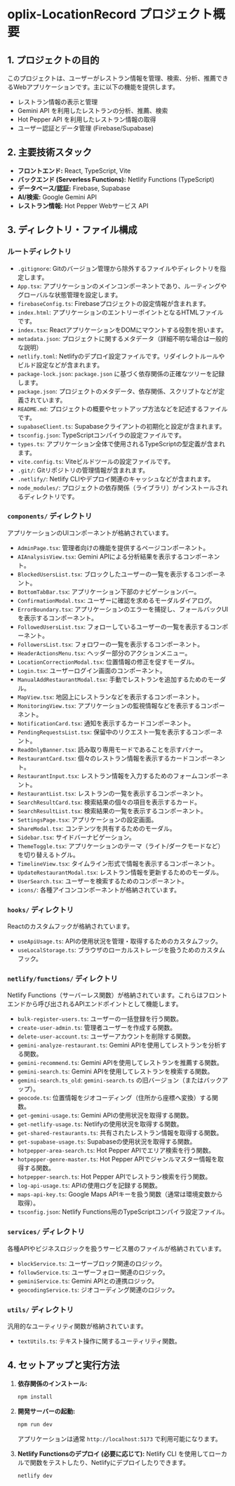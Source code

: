 # oplix-LocationRecord プロジェクト概要

## 1. プロジェクトの目的

このプロジェクトは、ユーザーがレストラン情報を管理、検索、分析、推薦できるWebアプリケーションです。主に以下の機能を提供します。

*   レストラン情報の表示と管理
*   Gemini API を利用したレストランの分析、推薦、検索
*   Hot Pepper API を利用したレストラン情報の取得
*   ユーザー認証とデータ管理 (Firebase/Supabase)

## 2. 主要技術スタック

*   **フロントエンド:** React, TypeScript, Vite
*   **バックエンド (Serverless Functions):** Netlify Functions (TypeScript)
*   **データベース/認証:** Firebase, Supabase
*   **AI/検索:** Google Gemini API
*   **レストラン情報:** Hot Pepper Webサービス API

## 3. ディレクトリ・ファイル構成

### ルートディレクトリ

*   `.gitignore`: Gitのバージョン管理から除外するファイルやディレクトリを指定します。
*   `App.tsx`: アプリケーションのメインコンポーネントであり、ルーティングやグローバルな状態管理を設定します。
*   `firebaseConfig.ts`: Firebaseプロジェクトの設定情報が含まれます。
*   `index.html`: アプリケーションのエントリーポイントとなるHTMLファイルです。
*   `index.tsx`: ReactアプリケーションをDOMにマウントする役割を担います。
*   `metadata.json`: プロジェクトに関するメタデータ（詳細不明な場合は一般的な説明）
*   `netlify.toml`: Netlifyのデプロイ設定ファイルです。リダイレクトルールやビルド設定などが含まれます。
*   `package-lock.json`: `package.json` に基づく依存関係の正確なツリーを記録します。
*   `package.json`: プロジェクトのメタデータ、依存関係、スクリプトなどが定義されています。
*   `README.md`: プロジェクトの概要やセットアップ方法などを記述するファイルです。
*   `supabaseClient.ts`: Supabaseクライアントの初期化と設定が含まれます。
*   `tsconfig.json`: TypeScriptコンパイラの設定ファイルです。
*   `types.ts`: アプリケーション全体で使用されるTypeScriptの型定義が含まれます。
*   `vite.config.ts`: Viteビルドツールの設定ファイルです。
*   `.git/`: Gitリポジトリの管理情報が含まれます。
*   `.netlify/`: Netlify CLIやデプロイ関連のキャッシュなどが含まれます。
*   `node_modules/`: プロジェクトの依存関係（ライブラリ）がインストールされるディレクトリです。

### `components/` ディレクトリ

アプリケーションのUIコンポーネントが格納されています。

*   `AdminPage.tsx`: 管理者向けの機能を提供するページコンポーネント。
*   `AIAnalysisView.tsx`: Gemini APIによる分析結果を表示するコンポーネント。
*   `BlockedUsersList.tsx`: ブロックしたユーザーの一覧を表示するコンポーネント。
*   `BottomTabBar.tsx`: アプリケーション下部のナビゲーションバー。
*   `ConfirmationModal.tsx`: ユーザーに確認を求めるモーダルダイアログ。
*   `ErrorBoundary.tsx`: アプリケーションのエラーを捕捉し、フォールバックUIを表示するコンポーネント。
*   `FollowedUsersList.tsx`: フォローしているユーザーの一覧を表示するコンポーネント。
*   `FollowersList.tsx`: フォロワーの一覧を表示するコンポーネント。
*   `HeaderActionsMenu.tsx`: ヘッダー部分のアクションメニュー。
*   `LocationCorrectionModal.tsx`: 位置情報の修正を促すモーダル。
*   `Login.tsx`: ユーザーログイン画面のコンポーネント。
*   `ManualAddRestaurantModal.tsx`: 手動でレストランを追加するためのモーダル。
*   `MapView.tsx`: 地図上にレストランなどを表示するコンポーネント。
*   `MonitoringView.tsx`: アプリケーションの監視情報などを表示するコンポーネント。
*   `NotificationCard.tsx`: 通知を表示するカードコンポーネント。
*   `PendingRequestsList.tsx`: 保留中のリクエスト一覧を表示するコンポーネント。
*   `ReadOnlyBanner.tsx`: 読み取り専用モードであることを示すバナー。
*   `RestaurantCard.tsx`: 個々のレストラン情報を表示するカードコンポーネント。
*   `RestaurantInput.tsx`: レストラン情報を入力するためのフォームコンポーネント。
*   `RestaurantList.tsx`: レストランの一覧を表示するコンポーネント。
*   `SearchResultCard.tsx`: 検索結果の個々の項目を表示するカード。
*   `SearchResultList.tsx`: 検索結果の一覧を表示するコンポーネント。
*   `SettingsPage.tsx`: アプリケーションの設定画面。
*   `ShareModal.tsx`: コンテンツを共有するためのモーダル。
*   `Sidebar.tsx`: サイドバーナビゲーション。
*   `ThemeToggle.tsx`: アプリケーションのテーマ（ライト/ダークモードなど）を切り替えるトグル。
*   `TimelineView.tsx`: タイムライン形式で情報を表示するコンポーネント。
*   `UpdateRestaurantModal.tsx`: レストラン情報を更新するためのモーダル。
*   `UserSearch.tsx`: ユーザーを検索するためのコンポーネント。
*   `icons/`: 各種アイコンコンポーネントが格納されています。

### `hooks/` ディレクトリ

Reactのカスタムフックが格納されています。

*   `useApiUsage.ts`: APIの使用状況を管理・取得するためのカスタムフック。
*   `useLocalStorage.ts`: ブラウザのローカルストレージを扱うためのカスタムフック。

### `netlify/functions/` ディレクトリ

Netlify Functions（サーバーレス関数）が格納されています。これらはフロントエンドから呼び出されるAPIエンドポイントとして機能します。

*   `bulk-register-users.ts`: ユーザーの一括登録を行う関数。
*   `create-user-admin.ts`: 管理者ユーザーを作成する関数。
*   `delete-user-account.ts`: ユーザーアカウントを削除する関数。
*   `gemini-analyze-restaurant.ts`: Gemini APIを使用してレストランを分析する関数。
*   `gemini-recommend.ts`: Gemini APIを使用してレストランを推薦する関数。
*   `gemini-search.ts`: Gemini APIを使用してレストランを検索する関数。
*   `gemini-search.ts_old`: `gemini-search.ts` の旧バージョン（またはバックアップ）。
*   `geocode.ts`: 位置情報をジオコーディング（住所から座標へ変換）する関数。
*   `get-gemini-usage.ts`: Gemini APIの使用状況を取得する関数。
*   `get-netlify-usage.ts`: Netlifyの使用状況を取得する関数。
*   `get-shared-restaurants.ts`: 共有されたレストラン情報を取得する関数。
*   `get-supabase-usage.ts`: Supabaseの使用状況を取得する関数。
*   `hotpepper-area-search.ts`: Hot Pepper APIでエリア検索を行う関数。
*   `hotpepper-genre-master.ts`: Hot Pepper APIでジャンルマスター情報を取得する関数。
*   `hotpepper-search.ts`: Hot Pepper APIでレストラン検索を行う関数。
*   `log-api-usage.ts`: APIの使用ログを記録する関数。
*   `maps-api-key.ts`: Google Maps APIキーを扱う関数（通常は環境変数から取得）。
*   `tsconfig.json`: Netlify Functions用のTypeScriptコンパイラ設定ファイル。

### `services/` ディレクトリ

各種APIやビジネスロジックを扱うサービス層のファイルが格納されています。

*   `blockService.ts`: ユーザーブロック関連のロジック。
*   `followService.ts`: ユーザーフォロー関連のロジック。
*   `geminiService.ts`: Gemini APIとの連携ロジック。
*   `geocodingService.ts`: ジオコーディング関連のロジック。

### `utils/` ディレクトリ

汎用的なユーティリティ関数が格納されています。

*   `textUtils.ts`: テキスト操作に関するユーティリティ関数。

## 4. セットアップと実行方法

1.  **依存関係のインストール:**
    ```bash
    npm install
    ```
2.  **開発サーバーの起動:**
    ```bash
    npm run dev
    ```
    アプリケーションは通常 `http://localhost:5173` で利用可能になります。

3.  **Netlify Functionsのデプロイ (必要に応じて):**
    Netlify CLI を使用してローカルで関数をテストしたり、Netlifyにデプロイしたりできます。

    ```bash
    netlify dev
    ```
